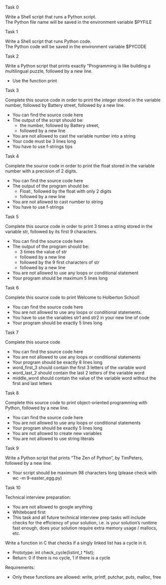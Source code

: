 Task 0

Write a Shell script that runs a Python script.  
The Python file name will be saved in the environment variable $PYFILE

Task 1

Write a Shell script that runs Python code.  
The Python code will be saved in the environment variable $PYCODE

Task 2

Write a Python script that prints exactly "Programming is like building a multilingual puzzle, followed by a new line.
* Use the function print

Task 3

Complete this source code in order to print the integer stored in the variable number, followed by Battery street, followed by a new line.
* You can find the source code here
* The output of the script should be:
  - the number, followed by Battery street,
  - followed by a new line
* You are not allowed to cast the variable number into a string
* Your code must be 3 lines long
* You have to use f-strings tips

Task 4

Complete the source code in order to print the float stored in the variable number with a precision of 2 digits.
* You can find the source code here
* The output of the program should be:
  - Float:, followed by the float with only 2 digits
  - followed by a new line
* You are not allowed to cast number to string
* You have to use f-strings

Task 5

Complete this source code in order to print 3 times a string stored in the variable str, followed by its first 9 characters.
* You can find the source code here
* The output of the program should be:
  - 3 times the value of str
  - followed by a new line
  - followed by the 9 first characters of str
  - followed by a new line
* You are not allowed to use any loops or conditional statement
* Your program should be maximum 5 lines long

Task 6

Complete this source code to print Welcome to Holberton School!
* You can find the source code here
* You are not allowed to use any loops or conditional statements.
* You have to use the variables str1 and str2 in your new line of code
* Your program should be exactly 5 lines long

Task 7

Complete this source code
* You can find the source code here
* You are not allowed to use any loops or conditional statements
* Your program should be exactly 8 lines long
* word_first_3 should contain the first 3 letters of the variable word
* word_last_2 should contain the last 2 letters of the variable word
* middle_word should contain the value of the variable word without the first and last letters

Task 8

Complete this source code to print object-oriented programming with Python, followed by a new line.
* You can find the source code here
* You are not allowed to use any loops or conditional statements
* Your program should be exactly 5 lines long
* You are not allowed to create new variables
* You are not allowed to use string literals

Task 9

Write a Python script that prints “The Zen of Python”, by TimPeters, followed by a new line.
* Your script should be maximum 98 characters long (please check with wc -m 9-easter_egg.py)

Task 10

Technical interview preparation:
* You are not allowed to google anything
* Whiteboard first
* This task and all future technical interview prep tasks will include checks for the efficiency of your solution, i.e. is your solution’s runtime fast enough, does your solution require extra memory usage / mallocs, etc.  

Write a function in C that checks if a singly linked list has a cycle in it.
* Prototype: int check_cycle(listint_t *list);
* Return: 0 if there is no cycle, 1 if there is a cycle  

Requirements:
* Only these functions are allowed: write, printf, putchar, puts, malloc, free
